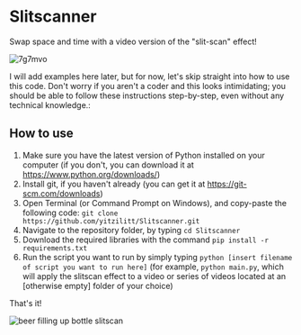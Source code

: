 # Slitscanner
Swap space and time with a video version of the "slit-scan" effect!

![7g7mvo](https://user-images.githubusercontent.com/28551587/228382056-7c516dc7-5914-4443-ba62-fb42f15506a5.gif)

I will add examples here later, but for now, let's skip straight into how to use this code. Don't worry if you aren't a coder and this looks intimidating; you should be able to follow these instructions step-by-step, even without any technical knowledge.:
## How to use
1. Make sure you have the latest version of Python installed on your computer (if you don't, you can download it at https://www.python.org/downloads/)
2. Install git, if you haven't already (you can get it at https://git-scm.com/downloads)
3. Open Terminal (or Command Prompt on Windows), and copy-paste the following code: `git clone https://github.com/yitzilitt/Slitscanner.git`
4. Navigate to the repository folder, by typing `cd Slitscanner`
5. Download the required libraries with the command `pip install -r requirements.txt`
6. Run the script you want to run by simply typing `python [insert filename of script you want to run here]` (for example, `python main.py`, which will apply the slitscan effect to a video or series of videos located at an [otherwise empty] folder of your choice)

That's it!

![beer filling up bottle slitscan](https://user-images.githubusercontent.com/28551587/228295253-76ab0be0-ca43-44d4-8f9a-d4eec3132287.png)
